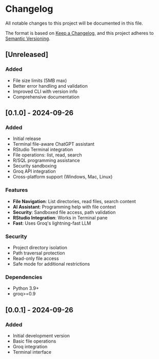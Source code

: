 # Changelog

All notable changes to this project will be documented in this file.

The format is based on [Keep a Changelog](https://keepachangelog.com/en/1.0.0/),
and this project adheres to [Semantic Versioning](https://semver.org/spec/v2.0.0.html).

## [Unreleased]

### Added
- File size limits (5MB max)
- Better error handling and validation
- Improved CLI with version info
- Comprehensive documentation

## [0.1.0] - 2024-09-26

### Added
- Initial release
- Terminal file-aware ChatGPT assistant
- RStudio Terminal integration
- File operations: list, read, search
- R/SQL programming assistance
- Security sandboxing
- Groq API integration
- Cross-platform support (Windows, Mac, Linux)

### Features
- **File Navigation**: List directories, read files, search content
- **AI Assistant**: Programming help with file context
- **Security**: Sandboxed file access, path validation
- **RStudio Integration**: Works in Terminal pane
- **Fast**: Uses Groq's lightning-fast LLM

### Security
- Project directory isolation
- Path traversal protection
- Read-only file access
- Safe mode for additional restrictions

### Dependencies
- Python 3.9+
- groq>=0.9

## [0.0.1] - 2024-09-26

### Added
- Initial development version
- Basic file operations
- Groq integration
- Terminal interface
